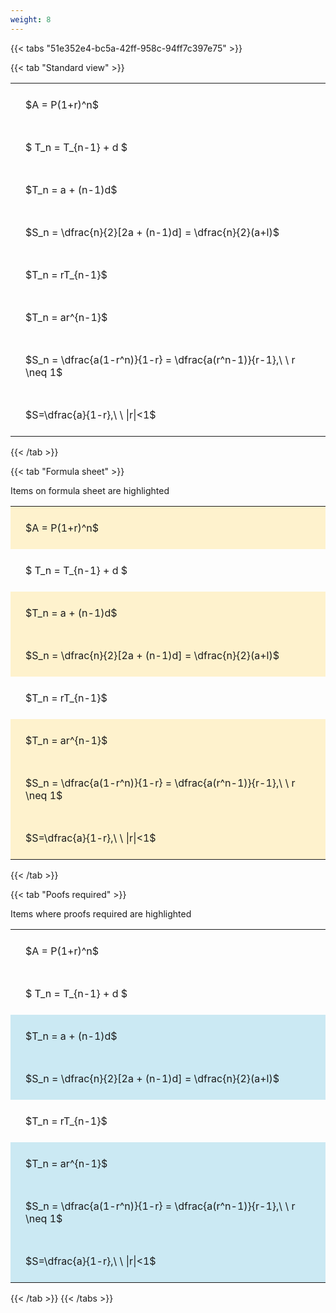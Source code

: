 ```yaml
---
weight: 8
---
```


{{< tabs "51e352e4-bc5a-42ff-958c-94ff7c397e75" >}}

{{< tab "Standard view" >}}

<style type="text/css">
#T_994fc th.col_heading {
  text-align: left;
  font-size: 1em;
}
#T_994fc td {
  text-align: left;
  font-size: 1em;
  padding: 1.5em;
}
</style>
<table id="T_994fc">
  <thead>
  </thead>
  <tbody>
    <tr>
      <td id="T_994fc_row0_col0" class="data row0 col0" >$A = P(1+r)^n$</td>
    </tr>
    <tr>
      <td id="T_994fc_row1_col0" class="data row1 col0" >$ T_n = T_{n-1} + d $</td>
    </tr>
    <tr>
      <td id="T_994fc_row2_col0" class="data row2 col0" >$T_n = a + (n-1)d$</td>
    </tr>
    <tr>
      <td id="T_994fc_row3_col0" class="data row3 col0" >$S_n = \dfrac{n}{2}[2a + (n-1)d] = \dfrac{n}{2}(a+l)$</td>
    </tr>
    <tr>
      <td id="T_994fc_row4_col0" class="data row4 col0" >$T_n = rT_{n-1}$</td>
    </tr>
    <tr>
      <td id="T_994fc_row5_col0" class="data row5 col0" >$T_n = ar^{n-1}$</td>
    </tr>
    <tr>
      <td id="T_994fc_row6_col0" class="data row6 col0" >$S_n = \dfrac{a(1-r^n)}{1-r} = \dfrac{a(r^n-1)}{r-1},\ \  r \neq 1$</td>
    </tr>
    <tr>
      <td id="T_994fc_row7_col0" class="data row7 col0" >$S=\dfrac{a}{1-r},\ \ |r|<1$</td>
    </tr>
  </tbody>
</table>
{{< /tab >}}

{{< tab "Formula sheet" >}}

Items on formula sheet are highlighted 
<br>
<style type="text/css">
#T_dfa5d th.col_heading {
  text-align: left;
  font-size: 1em;
}
#T_dfa5d td {
  text-align: left;
  font-size: 1em;
  padding: 1.5em;
}
#T_dfa5d_row0_col0, #T_dfa5d_row2_col0, #T_dfa5d_row3_col0, #T_dfa5d_row5_col0, #T_dfa5d_row6_col0, #T_dfa5d_row7_col0 {
  background-color: rgba(255,194,10, 0.2);
}
#T_dfa5d_row1_col0, #T_dfa5d_row4_col0 {
  background-color: rgba(0,0,0,0);
}
</style>
<table id="T_dfa5d">
  <thead>
  </thead>
  <tbody>
    <tr>
      <td id="T_dfa5d_row0_col0" class="data row0 col0" >$A = P(1+r)^n$</td>
    </tr>
    <tr>
      <td id="T_dfa5d_row1_col0" class="data row1 col0" >$ T_n = T_{n-1} + d $</td>
    </tr>
    <tr>
      <td id="T_dfa5d_row2_col0" class="data row2 col0" >$T_n = a + (n-1)d$</td>
    </tr>
    <tr>
      <td id="T_dfa5d_row3_col0" class="data row3 col0" >$S_n = \dfrac{n}{2}[2a + (n-1)d] = \dfrac{n}{2}(a+l)$</td>
    </tr>
    <tr>
      <td id="T_dfa5d_row4_col0" class="data row4 col0" >$T_n = rT_{n-1}$</td>
    </tr>
    <tr>
      <td id="T_dfa5d_row5_col0" class="data row5 col0" >$T_n = ar^{n-1}$</td>
    </tr>
    <tr>
      <td id="T_dfa5d_row6_col0" class="data row6 col0" >$S_n = \dfrac{a(1-r^n)}{1-r} = \dfrac{a(r^n-1)}{r-1},\ \  r \neq 1$</td>
    </tr>
    <tr>
      <td id="T_dfa5d_row7_col0" class="data row7 col0" >$S=\dfrac{a}{1-r},\ \ |r|<1$</td>
    </tr>
  </tbody>
</table>
{{< /tab >}}

{{< tab "Poofs required" >}}

Items where proofs required are highlighted 
<br>
<style type="text/css">
#T_cc179 th.col_heading {
  text-align: left;
  font-size: 1em;
}
#T_cc179 td {
  text-align: left;
  font-size: 1em;
  padding: 1.5em;
}
#T_cc179_row0_col0, #T_cc179_row1_col0, #T_cc179_row4_col0 {
  background-color: rgba(0,0,0,0);
}
#T_cc179_row2_col0, #T_cc179_row3_col0, #T_cc179_row5_col0, #T_cc179_row6_col0, #T_cc179_row7_col0 {
  background-color: rgba(0,150,200, 0.2);
}
</style>
<table id="T_cc179">
  <thead>
  </thead>
  <tbody>
    <tr>
      <td id="T_cc179_row0_col0" class="data row0 col0" >$A = P(1+r)^n$</td>
    </tr>
    <tr>
      <td id="T_cc179_row1_col0" class="data row1 col0" >$ T_n = T_{n-1} + d $</td>
    </tr>
    <tr>
      <td id="T_cc179_row2_col0" class="data row2 col0" >$T_n = a + (n-1)d$</td>
    </tr>
    <tr>
      <td id="T_cc179_row3_col0" class="data row3 col0" >$S_n = \dfrac{n}{2}[2a + (n-1)d] = \dfrac{n}{2}(a+l)$</td>
    </tr>
    <tr>
      <td id="T_cc179_row4_col0" class="data row4 col0" >$T_n = rT_{n-1}$</td>
    </tr>
    <tr>
      <td id="T_cc179_row5_col0" class="data row5 col0" >$T_n = ar^{n-1}$</td>
    </tr>
    <tr>
      <td id="T_cc179_row6_col0" class="data row6 col0" >$S_n = \dfrac{a(1-r^n)}{1-r} = \dfrac{a(r^n-1)}{r-1},\ \  r \neq 1$</td>
    </tr>
    <tr>
      <td id="T_cc179_row7_col0" class="data row7 col0" >$S=\dfrac{a}{1-r},\ \ |r|<1$</td>
    </tr>
  </tbody>
</table>
{{< /tab >}}
{{< /tabs >}}